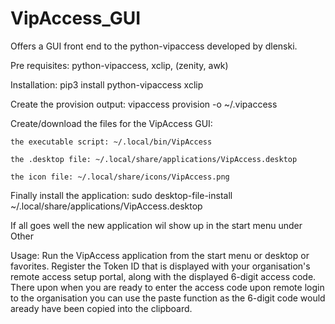 # VipAccess_GUI
Offers a GUI front end to the  python-vipaccess developed by dlenski.

Pre requisites: python-vipaccess, xclip, (zenity, awk)

Installation: pip3 install python-vipaccess xclip

Create the provision output: vipaccess provision -o ~/.vipaccess

Create/download the files for the VipAccess GUI:

	the executable script: ~/.local/bin/VipAccess
	
	the .desktop file: ~/.local/share/applications/VipAccess.desktop
	
	the icon file: ~/.local/share/icons/VipAccess.png
	
Finally install the application: sudo desktop-file-install ~/.local/share/applications/VipAccess.desktop

If all goes well the new application wil show up in the start menu under Other

Usage: Run the VipAccess application from the start menu or desktop or favorites. Register the Token ID that is displayed with your organisation's remote access setup portal, along with the displayed 6-digit access code. There upon when you are ready to enter the access code upon remote login to the organisation you can use the paste function as the 6-digit code would aready have been copied into the clipboard.
